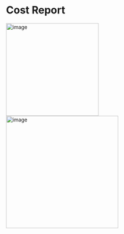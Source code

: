 # Cost Report

<img width="254" alt="image" src="https://github.com/user-attachments/assets/b90c53b1-4372-4891-81cb-57c32cb7d3d4" />


<img width="308" alt="image" src="https://github.com/user-attachments/assets/d141f528-c79c-49e7-8b65-9a558a242b07" />

